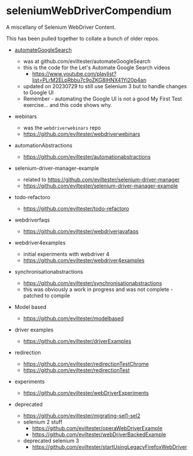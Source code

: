 # seleniumWebDriverCompendium

A miscellany of Selenium WebDriver Content.

This has been pulled together to collate a bunch of older repos.

- [automateGoogleSearch](https://github.com/eviltester/seleniumWebDriverCompendium/tree/main/automateGoogleSearch)
    - was at github.com/eviltester/automateGoogleSearch
    - this is the code for the Let's Automate Google Search videos
        - https://www.youtube.com/playlist?list=PLrM2ELpRbbu7c9oZKG8IHNX41Yi20p4an
    - updated on 20230729 to still use Selenium 3 but to handle changes to Google UI
    - Remember - automating the Google UI is not a good My First Test exercise... and this code shows why.



- webinars
    - was the `webdriverwebinars` repo
    - https://github.com/eviltester/webdriverwebinars

- automationAbstractions
    - https://github.com/eviltester/automationabstractions

- selenium-driver-manager-example
    - related to https://github.com/eviltester/selenium-driver-manager
    - https://github.com/eviltester/selenium-driver-manager-example
- todo-refactoro
    - https://github.com/eviltester/todo-refactoro
- webdriverfaqs
    - https://github.com/eviltester/webdriverjavafaqs
- webdriver4examples
    - initial experiments with webdriver 4
    - https://github.com/eviltester/webdriver4examples
- synchronisationabstractions
    - https://github.com/eviltester/synchronisationabstractions
    - this was obviously a work in progress and was not complete - patched to compile
- Model based
    - https://github.com/eviltester/modelbased
- driver examples
    - https://github.com/eviltester/driverExamples
- redirection
    - https://github.com/eviltester/redirectionTestChrome
    - https://github.com/eviltester/redirectionTest
- experiments
    - https://github.com/eviltester/webDriverExperiments    
- deprecated
    - https://github.com/eviltester/migrating-sel1-sel2
    - selenium 2 stuff
        - https://github.com/eviltester/operaWebDriverExample
        - https://github.com/eviltester/webDriverBackedExample        
    - deprecated selenium 3
        - https://github.com/eviltester/startUsingLegacyFirefoxWebDriver    